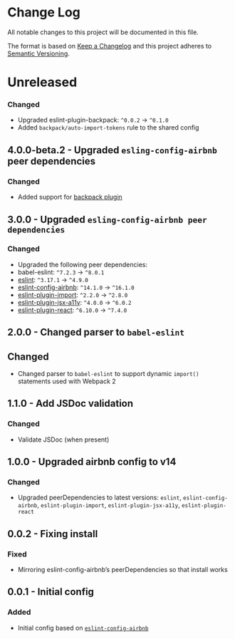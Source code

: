 # Change Log

All notable changes to this project will be documented in this file.

The format is based on [Keep a Changelog](http://keepachangelog.com/)
and this project adheres to [Semantic Versioning](http://semver.org/).

# Unreleased

### Changed
  - Upgraded eslint-plugin-backpack: `^0.0.2` -> `^0.1.0`
  - Added `backpack/auto-import-tokens` rule to the shared config

## 4.0.0-beta.2 - Upgraded `esling-config-airbnb` peer dependencies

### Changed
  - Added support for [backpack plugin](https://github.com/Skyscanner/eslint-plugin-backpack)

## 3.0.0 - Upgraded `esling-config-airbnb peer dependencies`

### Changed
- Upgraded the following peer dependencies:
 - babel-eslint:           `^7.2.3` -> `^8.0.1`
 - [eslint](https://github.com/eslint/eslint/blob/master/CHANGELOG.md): `^3.17.1` -> `^4.9.0`
 - [eslint-config-airbnb](https://github.com/airbnb/javascript/blob/master/packages/eslint-config-airbnb/CHANGELOG.md): `^14.1.0` -> `^16.1.0`
 - [eslint-plugin-import](https://github.com/benmosher/eslint-plugin-import/blob/master/CHANGELOG.md): `^2.2.0`  -> `^2.8.0`
 - [eslint-plugin-jsx-a11y](https://github.com/evcohen/eslint-plugin-jsx-a11y/blob/master/CHANGELOG.md): `^4.0.0`  -> `^6.0.2`
 - [eslint-plugin-react](https://github.com/yannickcr/eslint-plugin-react/blob/master/CHANGELOG.md): `^6.10.0` -> `^7.4.0`

## 2.0.0 - Changed parser to `babel-eslint`
## Changed
- Changed parser to `babel-eslint` to support dynamic `import()` statements used with Webpack 2

## 1.1.0 - Add JSDoc validation
### Changed
- Validate JSDoc (when present)

## 1.0.0 - Upgraded airbnb config to v14
### Changed
- Upgraded peerDependencies to latest versions: `eslint`, `eslint-config-airbnb`, `eslint-plugin-import`, `eslint-plugin-jsx-a11y`, `eslint-plugin-react`

## 0.0.2 - Fixing install
### Fixed
- Mirroring eslint-config-airbnb’s peerDependencies so that install works

## 0.0.1 - Initial config
### Added
- Initial config based on [`eslint-config-airbnb`](https://www.npmjs.com/package/eslint-config-airbnb)
